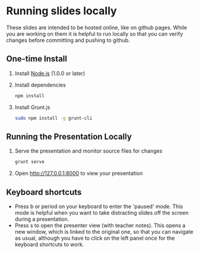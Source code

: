 # Running slides locally

These slides are intended to be hosted online, like on github pages. While you are working on them it is helpful to run locally so that you can verify changes before committing and pushing to github.

## One-time Install

1. Install [Node.js](http://nodejs.org/) (1.0.0 or later)

1. Install dependencies
   ```sh
   npm install
   ```

1. Install Grunt.js
   ```sh
   sudo npm install -g grunt-cli
   ```

## Running the Presentation Locally

1. Serve the presentation and monitor source files for changes
   ```sh
   grunt serve
   ```

1. Open <http://127.0.0.1:8000> to view your presentation

## Keyboard shortcuts

* Press b or period on your keyboard to enter the 'paused' mode. This mode is helpful when you want to take distracting slides off the screen during a presentation.
* Press s to open the presenter view (with teacher notes). This opens a new window, which is linked to the original one, so that you can navigate as usual, although you have to click on the left panel once for the keyboard shortcuts to work.
